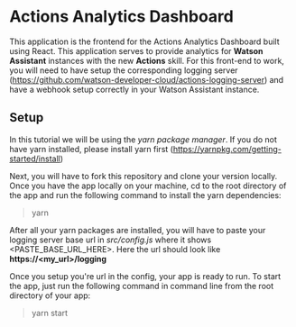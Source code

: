 ﻿# Actions Analytics Dashboard
This application is the frontend for the Actions Analytics Dashboard built using React. This application serves to provide analytics for **Watson Assistant** instances with the new  **Actions** skill. For this front-end to work, you will need to have setup the corresponding logging server (https://github.com/watson-developer-cloud/actions-logging-server) and have a webhook setup correctly in your Watson Assistant instance.

## Setup
In this tutorial we will be using the *yarn package manager*. If you do not have yarn installed, please install yarn first (https://yarnpkg.com/getting-started/install)

Next, you will have to fork this repository and clone your version locally. Once you have the app locally on your machine, cd to the root directory of the app and run the following command to install the yarn dependencies:
> yarn

After all your yarn packages are installed, you will have to paste your logging server base url in *src/config.js* where it shows <PASTE_BASE_URL_HERE>. Here the url should look like **https://<my_url>/logging**

Once you setup you're url in the config, your app is ready to run. To start the app, just run the following command in command line from the root directory of your app:
> yarn start
